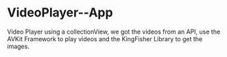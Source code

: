 # VideoPlayer--App
Video Player using a collectionView, we got the videos from an API, use the AVKit Framework to play videos and the KingFisher Library to get the images.
